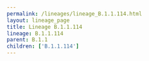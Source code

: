 ```yaml
---
permalink: /lineages/lineage_B.1.1.114.html
layout: lineage_page
title: Lineage B.1.1.114
lineage: B.1.1.114
parent: B.1.1
children: ['B.1.1.114']
---
```

